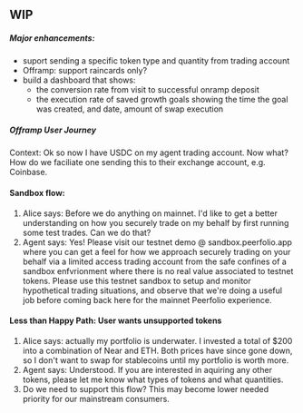 ## WIP

##### Major enhancements:
  - suport sending a specific token type and quantity from trading account
  - Offramp: support raincards only?
  - build a dashboard that shows:
    - the conversion rate from visit to successful onramp deposit
    - the execution rate of saved growth goals showing the time the goal was created, and date, amount of swap execution


##### Offramp User Journey
Context: Ok so now I have USDC on my agent trading account. Now what? How do we faciliate one sending this to their exchange account, e.g. Coinbase.



####  Sandbox flow:
1. Alice says: Before we do anything on mainnet. I'd like to get a better understanding on how you securely trade on my behalf by first running some test trades. Can we do that?
1. Agent says: Yes! Please visit our testnet demo @ sandbox.peerfolio.app where you can get a feel for how we approach securely trading on your behalf via a limited access trading account from the safe confines of a sandbox enfvrionment where there is no real value associated to testnet tokens. Please use this testnet sandbox to setup and monitor hypothetical trading situations, and observe that we're doing a useful job before coming back here for the mainnet Peerfolio experience.


####  Less than Happy Path: User wants unsupported tokens
1. Alice says: actually my portfolio is underwater. I invested a total of $200 into a combination of Near and ETH. Both prices have since gone down, so I don't want to swap for stablecoins until my portfolio is worth more.
1. Agent says: Understood. If you are interested in aquiring any other tokens, please let me know what types of tokens and what quantities.
1.  Do we need to support this flow? This may become lower needed priority for our mainstream consumers.


